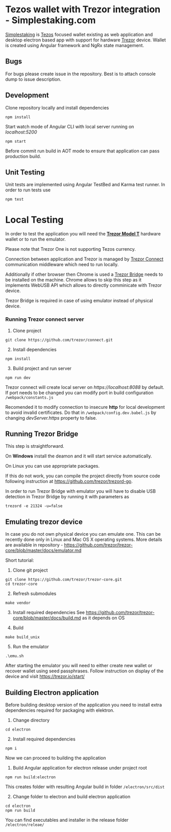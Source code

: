 # Tezos wallet with Trezor integration - Simplestaking.com

[Simplestaking](https://simplestaking.com/) is [Tezos](http://tezos.com/) focused wallet existing as web application and desktop electron based app with support for hardware [Trezor](https://trezor.io/) device. 
Wallet is created using Angular framework and NgRx state management.

## Bugs
For bugs please create issue in the repository. Best is to attach console dump to issue description.

## Development

Clone repository locally and install dependencies

````
npm install
````

Start watch mode of Angular CLI with local server running on *localhost:5200*

````
npm start
````

Before commit run build in AOT mode to ensure that application can pass production build.

## Unit Testing
Unit tests are implemented using Angular TestBed and Karma test runner.
In order to run tests use

```
npm test
```

# Local Testing

In order to test the application you will need the [**Trezor Model T**](https://shop.trezor.io/product/trezor-model-t) hardware wallet or to run the emulator.

Please note that Trezor One is not supporting Tezos currency.

Connection between application and Trezor is managed by [Trezor Connect](https://github.com/trezor/connect) communication middleware which need to run locally.

Additionally if other browser then Chrome is used a [Trezor Bridge](https://wallet.trezor.io/#/bridge) needs to be installed on the machine.
Chrome allows to skip this step as it implements WebUSB API which allows to directly comminicate with Trezor device.

Trezor Bridge is required in case of using emulator instead of physical device.

### Running Trezor connect server

1. Clone project

```
git clone https://github.com/trezor/connect.git
```

2. Install dependencies

```
npm install
```

3. Build project and run server

```
npm run dev
```

Trezor connect will create local server on *https://localhost:8088* by default. 
If port needs to be changed you can modify port in build configuration ``/webpack/constants.js``

Recomended it to modify connection to insecure **http** for local development to avoid invalid certificates.
Do that in ``/webpack/config.dev.babel.js`` by changing *devServer.https* property to false.

## Running Trezor Bridge

This step is straightforward.

On **Windows** install the deamon and it will start service automatically.

On Linux you can use appropriate packages. 

If this do not work, you can compile the project directly from source code following instruction at https://github.com/trezor/trezord-go.

In order to run Trezor Bridge with emulator you will have to disable USB detection in Trezor Bridge by running it with parameters as

```
trezord -e 21324 -u=false
```


## Emulating trezor device

In case you do not own physical device you can emulate one. This can be recently done only in Linux and Mac OS X operating systems.
More details are available in repository - https://github.com/trezor/trezor-core/blob/master/docs/emulator.md

Short tutorial:

1. Clone git project
```
git clone https://github.com/trezor/trezor-core.git
cd trezor-core
```

2. Refresh submodules 

```
make vendor
```

3. Install required dependencies
See https://github.com/trezor/trezor-core/blob/master/docs/build.md as it depends on OS

4. Build

```
make build_unix
```

5.  Run the emulator
```
.\emu.sh
```

After starting the emulator you will need to either create new wallet or recover wallet using seed passphrases.
Follow instruction on display of the device and visit https://trezor.io/start/

## Building Electron application

Before building desktop version of the application you need to install extra dependencies required for packaging with elektron.

1. Change directory

```
cd electron
```

2. Install required dependencies

```
npm i
```

Now we can proceed to building the application


1. Build Angular application for electron release under project root

```
npm run build:electron
```

This creates folder with resulting Angular build in folder ``/electron/src/dist``

2. Change folder to electron and build electron application

```
cd electron
npm run build
```

You can find executables and installer in the release folder ``/electron/releae/``